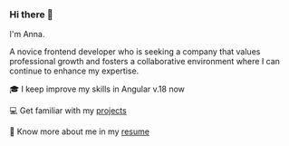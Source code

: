 ### Hi there 👋

I'm Anna. 

A novice frontend developer  who is seeking a company that values professional growth and fosters a collaborative environment where I can continue to enhance my expertise.

:mortar_board: I keep improve my skills in Angular v.18 now 

:computer: Get familiar with my [projects](https://github.com/peachess-dev?tab=repositories)

:page_with_curl: Know more about me in my [resume](https://peachess-dev.github.io/cv/app/index.html)


